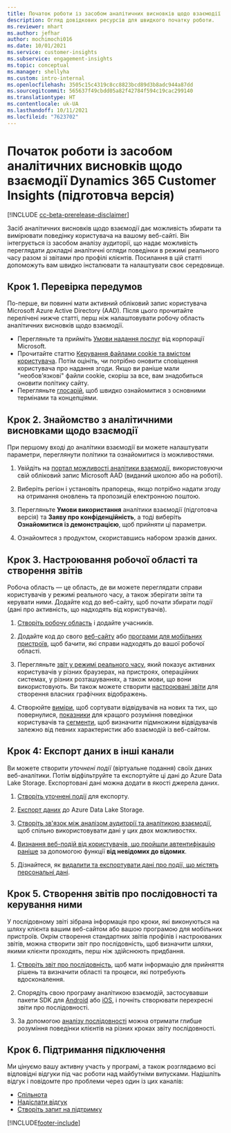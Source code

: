 ```yaml
---
title: Початок роботи із засобом аналітичних висновків щодо взаємодії
description: Огляд довідкових ресурсів для швидкого початку роботи.
ms.reviewer: mhart
ms.author: jefhar
author: mochimochi016
ms.date: 10/01/2021
ms.service: customer-insights
ms.subservice: engagement-insights
ms.topic: conceptual
ms.manager: shellyha
ms.custom: intro-internal
ms.openlocfilehash: 3505c15c4319c8cc8823bcd89d3b8adc944a87dd
ms.sourcegitcommit: 565637f49cbdd05a82f42784f594c19cac299140
ms.translationtype: HT
ms.contentlocale: uk-UA
ms.lasthandoff: 10/11/2021
ms.locfileid: "7623702"
---
```

# <a name="get-started-with-dynamics-365-customer-insights-engagement-insights-capability-public-preview"></a>Початок роботи із засобом аналітичних висновків щодо взаємодії Dynamics 365 Customer Insights (підготовча версія)

[!INCLUDE [cc-beta-prerelease-disclaimer](includes/cc-beta-prerelease-disclaimer.md)]

Засіб аналітичних висновків щодо взаємодії дає можливість збирати та вимірювати поведінку користувача на вашому веб-сайті. Він інтегрується із засобом аналізу аудиторії, що надає можливість переглядати докладні аналітичні огляди поведінки в режимі реального часу разом зі звітами про профілі клієнтів. Посилання в цій статті допоможуть вам швидко інсталювати та налаштувати своє середовище.

## <a name="step-1-review-prerequisites"></a>Крок 1. Перевірка передумов

По-перше, ви повинні мати активний обліковий запис користувача Microsoft Azure Active Directory (AAD). Після цього прочитайте перелічені нижче статті, перш ніж налаштовувати робочу область аналітичних висновків щодо взаємодії.

- Перегляньте та прийміть [Умови надання послуг](terms-of-service.md) від корпорації Microsoft.  
- Прочитайте статтю [Керування файлами cookie та вмістом користувача](user-consent-storage.md). Потім оцініть, чи потрібно оновити сповіщення користувача про надання згоди. Якщо ви раніше мали "необов’язкові" файли cookie, скоріш за все, вам знадобиться оновити політику сайту.
- Перегляньте [глосарій](glossary.md), щоб швидко ознайомитися з основними термінами та концепціями.

## <a name="step-2-explore-engagement-insights"></a>Крок 2. Знайомство з аналітичними висновками щодо взаємодії

При першому вході до аналітики взаємодії ви можете налаштувати параметри, переглянути політики та ознайомитися із можливостями.

1. Увійдіть на [портал можливості аналітики взаємодії](https://home.ci.ai.dynamics.com/app/engagement-insights), використовуючи свій обліковий запис Microsoft AAD (виданий школою або на роботі).

1. Виберіть регіон і установіть прапорець, якщо потрібно надати згоду на отримання оновлень та пропозицій електронною поштою.

1. Перегляньте **Умови використання** аналітики взаємодії (підготовча версія) та **Заяву про конфіденційність**, а тоді виберіть **Ознайомитися із демонстрацією**, щоб прийняти ці параметри.

1. Ознайомтеся з продуктом, скориставшись набором зразків даних.

##  <a name="step-3-set-up-a-workspace-and-create-reports"></a>Крок 3. Настроювання робочої області та створення звітів

Робоча область — це область, де ви можете переглядати справи користувачів у режимі реального часу, а також зберігати звіти та керувати ними. Додайте код до веб-сайту, щоб почати збирати *події* (дані про активність, що надходять від користувачів).

1. [Створіть робочу область](create-workspace.md) і додайте учасників.

1. Додайте код до свого [веб-сайту](instrument-website.md) або [програми для мобільних пристроїв](developer-resources.md#capture-events-from-mobile-apps), щоб бачити, які справи надходять до вашої робочої області.

1. Перегляньте [звіт у режимі реального часу](view-reports.md), який показує активних користувачів у різних браузерах, на пристроях, операційних системах, у різних розташуваннях, а також мови, що вони використовують. Ви також можете створити [настроювані звіти](custom-reports.md) для створення власних графічних відображень.

1. Створюйте [виміри](dimensions.md), щоб сортувати відвідувачів на нових та тих, що повернулися, [показники](metrics.md) для кращого розуміння поведінки користувачів та [сегменти](segments.md), щоб визначити підмножини відвідувачів залежно від певних характеристик або взаємодій із веб-сайтом.
    
## <a name="step-4-export-data-to-other-channels"></a>Крок 4: Експорт даних в інші канали

Ви можете створити *уточнені події* (віртуальне подання) своїх даних веб-аналітики. Потім відфільтруйте та експортуйте ці дані до Azure Data Lake Storage. Експортовані дані можна додати в якості джерела даних.

1. [Створіть уточнені події](refined-events.md) для експорту.

1. [Експорт даних](export-events.md) до Azure Data Lake Storage.

1. [Створіть зв'язок між аналізом аудиторії та аналітикою взаємодії](integrate-audience-insights-engagement-insights.md), щоб спільно використовувати дані у цих двох можливостях.

1. [Визнання веб-подій від користувачів, що пройшли автентифікацію раніше](unknown-to-known.md) за допомогою функції **від невідомих до відомих**.

1. Дізнайтеся, як [видалити та експортувати дані про події, що містять персональні дані](delete-export-personal-data.md).

## <a name="step-5-create-and-manage-funnel-reports"></a>Крок 5. Створення звітів про послідовності та керування ними

У послідовному звіті зібрана інформація про кроки, які виконуються на шляху клієнта вашим веб-сайтом або вашою програмою для мобільних пристроїв. Окрім створення стандартних звітів профілів і настроюваних звітів, можна створити звіт про послідовність, щоб визначити шляхи, якими клієнти проходять, перш ніж здійснюють придбання. 

1. [Створіть звіт про послідовність](funnel-reports.md), щоб мати інформацію для прийняття рішень та визначити області та процеси, які потребують вдосконалення.

1. Спорядіть свою програму аналітикою взаємодій, застосувавши пакети SDK для [Android](get-started-android.md) або [iOS](get-started-ios.md), і почніть створювати перехресні звіти про послідовності.

1. За допомогою [аналізу послідовності](funnel-reports.md#funnel-insights) можна отримати глибше розуміння поведінки клієнтів на різних кроках звіту послідовності.
 
## <a name="step-6-stay-connected"></a>Крок 6. Підтримання підключення

Ми цінуємо вашу активну участь у програмі, а також розглядаємо всі відповідні відгуки під час роботи над майбутніми випусками. Надішліть відгук і повідомте про проблеми через один із цих каналів:
- [Спільнота](https://go.microsoft.com/fwlink/?linkid=2141648)
- [Надіслати відгук](https://go.microsoft.com/fwlink/?linkid=2143222)
- [Створіть запит на підтримку](https://go.microsoft.com/fwlink/?linkid=2145734) 


[!INCLUDE[footer-include](../includes/footer-banner.md)]
